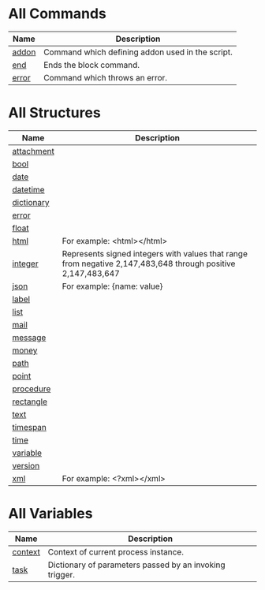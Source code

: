 
# All Commands

| Name | Description |
| ---- | ----------- |
| [addon](https://github.com/G1ANT-Robot/G1ANT.Robot/blob/master/G1ANT.Language/Commands/AddonCommand.md) | Command which defining addon used in the script. |
| [end](https://github.com/G1ANT-Robot/G1ANT.Robot/blob/master/G1ANT.Language/Commands/EndCommand.md) | Ends the block command. |
| [error](https://github.com/G1ANT-Robot/G1ANT.Robot/blob/master/G1ANT.Language/Commands/ErrorCommand.md) | Command which throws an error. |

# All Structures

| Name | Description |
| ---- | ----------- |
| [attachment](https://github.com/G1ANT-Robot/G1ANT.Robot/blob/master/G1ANT.Language/Structures/AttachmentStructure.md) |  |
| [bool](https://github.com/G1ANT-Robot/G1ANT.Robot/blob/master/G1ANT.Language/Structures/BooleanStructure.md) |  |
| [date](https://github.com/G1ANT-Robot/G1ANT.Robot/blob/master/G1ANT.Language/Structures/DateStructure.md) |  |
| [datetime](https://github.com/G1ANT-Robot/G1ANT.Robot/blob/master/G1ANT.Language/Structures/DateTimeStructure.md) |  |
| [dictionary](https://github.com/G1ANT-Robot/G1ANT.Robot/blob/master/G1ANT.Language/Structures/DictionaryStructure.md) |  |
| [error](https://github.com/G1ANT-Robot/G1ANT.Robot/blob/master/G1ANT.Language/Structures/ErrorStructure.md) |  |
| [float](https://github.com/G1ANT-Robot/G1ANT.Robot/blob/master/G1ANT.Language/Structures/FloatStructure.md) |  |
| [html](https://github.com/G1ANT-Robot/G1ANT.Robot/blob/master/G1ANT.Language/Structures/HtmlStructure.md) | For example: &lt;html&gt;&lt;/html&gt; |
| [integer](https://github.com/G1ANT-Robot/G1ANT.Robot/blob/master/G1ANT.Language/Structures/IntegerStructure.md) | Represents signed integers with values that range from negative 2,147,483,648 through positive 2,147,483,647 |
| [json](https://github.com/G1ANT-Robot/G1ANT.Robot/blob/master/G1ANT.Language/Structures/JsonStructure.md) | For example: {name: value} |
| [label](https://github.com/G1ANT-Robot/G1ANT.Robot/blob/master/G1ANT.Language/Structures/LabelStructure.md) |  |
| [list](https://github.com/G1ANT-Robot/G1ANT.Robot/blob/master/G1ANT.Language/Structures/ListStructure.md) |  |
| [mail](https://github.com/G1ANT-Robot/G1ANT.Robot/blob/master/G1ANT.Language/Structures/MailStructure.md) |  |
| [message](https://github.com/G1ANT-Robot/G1ANT.Robot/blob/master/G1ANT.Language/Structures/MessageStructure.md) |  |
| [money](https://github.com/G1ANT-Robot/G1ANT.Robot/blob/master/G1ANT.Language/Structures/MoneyStructure.md) |  |
| [path](https://github.com/G1ANT-Robot/G1ANT.Robot/blob/master/G1ANT.Language/Structures/PathStructure.md) |  |
| [point](https://github.com/G1ANT-Robot/G1ANT.Robot/blob/master/G1ANT.Language/Structures/PointStructure.md) |  |
| [procedure](https://github.com/G1ANT-Robot/G1ANT.Robot/blob/master/G1ANT.Language/Structures/ProcedureStructure.md) |  |
| [rectangle](https://github.com/G1ANT-Robot/G1ANT.Robot/blob/master/G1ANT.Language/Structures/RectangleStructure.md) |  |
| [text](https://github.com/G1ANT-Robot/G1ANT.Robot/blob/master/G1ANT.Language/Structures/TextStructure.md) |  |
| [timespan](https://github.com/G1ANT-Robot/G1ANT.Robot/blob/master/G1ANT.Language/Structures/TimeSpanStructure.md) |  |
| [time](https://github.com/G1ANT-Robot/G1ANT.Robot/blob/master/G1ANT.Language/Structures/TimeStructure.md) |  |
| [variable](https://github.com/G1ANT-Robot/G1ANT.Robot/blob/master/G1ANT.Language/Structures/VariableStructure.md) |  |
| [version](https://github.com/G1ANT-Robot/G1ANT.Robot/blob/master/G1ANT.Language/Structures/VersionStructure.md) |  |
| [xml](https://github.com/G1ANT-Robot/G1ANT.Robot/blob/master/G1ANT.Language/Structures/XmlStructure.md) | For example: &lt;?xml&gt;&lt;/xml&gt; |

# All Variables

| Name | Description |
| ---- | ----------- |
| [context](https://github.com/G1ANT-Robot/G1ANT.Robot/blob/master/G1ANT.Language/Variables/TriggerVariableManager.md) | Context of current process instance. |
| [task](https://github.com/G1ANT-Robot/G1ANT.Robot/blob/master/G1ANT.Language/Variables/TaskVariable.md) | Dictionary of parameters passed by an invoking trigger. |
